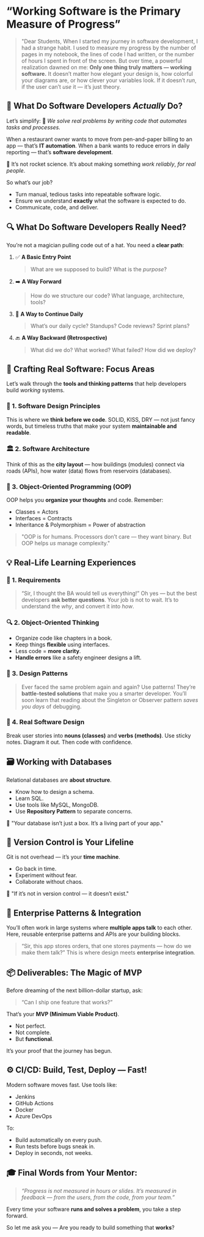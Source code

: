 

# **“Working Software is the Primary Measure of Progress”**

> "Dear Students,
> When I started my journey in software development, I had a strange habit. I used to measure my progress by the number of pages in my notebook, the lines of code I had written, or the number of hours I spent in front of the screen.
> But over time, a powerful realization dawned on me:
> **Only one thing truly matters — working software.**
> It doesn’t matter how elegant your design is, how colorful your diagrams are, or how clever your variables look. If it doesn’t *run*, if the user can’t *use* it — it’s just theory.



## 💼 What Do Software Developers *Actually* Do?

Let’s simplify:
🧠 *We solve real problems by writing code that automates tasks and processes.*

When a restaurant owner wants to move from pen-and-paper billing to an app — that’s **IT automation**.
When a bank wants to reduce errors in daily reporting — that’s **software development**.

🚀 It’s not rocket science. It’s about making something *work reliably*, *for real people*.

So what’s our job?

* Turn manual, tedious tasks into repeatable software logic.
* Ensure we understand **exactly** what the software is expected to do.
* Communicate, code, and deliver.

## 🔍 What Do Software Developers Really Need?

You’re not a magician pulling code out of a hat. You need a **clear path**:

1. ✅ **A Basic Entry Point**

   > What are we supposed to build? What is the *purpose*?

2. ➡️ **A Way Forward**

   > How do we structure our code? What language, architecture, tools?

3. 🔁 **A Way to Continue Daily**

   > What’s our daily cycle? Standups? Code reviews? Sprint plans?

4. 🔙 **A Way Backward (Retrospective)**

   > What did we do? What worked? What failed? How did we deploy?

## 🔨 Crafting Real Software: Focus Areas

Let’s walk through the **tools and thinking patterns** that help developers build *working* systems.

### 📐 1. Software Design Principles

This is where we **think before we code**.
SOLID, KISS, DRY — not just fancy words, but timeless truths that make your system **maintainable and readable**.

### 🏛️ 2. Software Architecture

Think of this as the **city layout** — how buildings (modules) connect via roads (APIs), how water (data) flows from reservoirs (databases).

### 🔁 3. Object-Oriented Programming (OOP)

OOP helps you **organize your thoughts** and code. Remember:

* Classes = Actors
* Interfaces = Contracts
* Inheritance & Polymorphism = Power of abstraction

> "OOP is for humans. Processors don’t care — they want binary. But OOP helps *us* manage complexity."

## 💡 Real-Life Learning Experiences

### 🎯 1. Requirements

> “Sir, I thought the BA would tell us everything!”
> Oh yes — but the best developers **ask better questions**.
> Your job is not to wait. It’s to understand the *why*, and convert it into *how*.

### 🔍 2. Object-Oriented Thinking

* Organize code like chapters in a book.
* Keep things **flexible** using interfaces.
* Less code = **more clarity**.
* **Handle errors** like a safety engineer designs a lift.

### 🔄 3. Design Patterns

> Ever faced the same problem again and again?
> Use patterns!
> They’re **battle-tested solutions** that make you a smarter developer.
> You’ll soon learn that reading about the Singleton or Observer pattern *saves you days* of debugging.

### 🧱 4. Real Software Design

Break user stories into **nouns (classes)** and **verbs (methods)**.
Use sticky notes. Diagram it out. Then code with confidence.

## 🗃️ Working with Databases

Relational databases are **about structure**.

* Know how to design a schema.
* Learn SQL.
* Use tools like MySQL, MongoDB.
* Use **Repository Pattern** to separate concerns.

🔁 "Your database isn’t just a box. It’s a living part of your app."

## 🧬 Version Control is Your Lifeline

Git is not overhead — it’s your **time machine**.

* Go back in time.
* Experiment without fear.
* Collaborate without chaos.

🔑 "If it’s not in version control — it doesn’t exist."

## 🏢 Enterprise Patterns & Integration

You’ll often work in large systems where **multiple apps talk** to each other.
Here, reusable enterprise patterns and APIs are your building blocks.

> “Sir, this app stores orders, that one stores payments — how do we make them talk?”
> This is where design meets **enterprise integration**.

## 📦 Deliverables: The Magic of MVP

Before dreaming of the next billion-dollar startup, ask:

> “Can I ship one feature that works?”

That’s your **MVP (Minimum Viable Product)**.

* Not perfect.
* Not complete.
* But **functional**.

It’s your proof that the journey has begun.

## ⚙️ CI/CD: Build, Test, Deploy — Fast!

Modern software moves fast. Use tools like:

* Jenkins
* GitHub Actions
* Docker
* Azure DevOps

To:

* Build automatically on every push.
* Run tests before bugs sneak in.
* Deploy in seconds, not weeks.

## 🎓 Final Words from Your Mentor:

> *“Progress is not measured in hours or slides. It’s measured in feedback — from the users, from the code, from your team.”*

Every time your software **runs and solves a problem**, you take a step forward.

So let me ask you —
Are you ready to build something that **works**?


